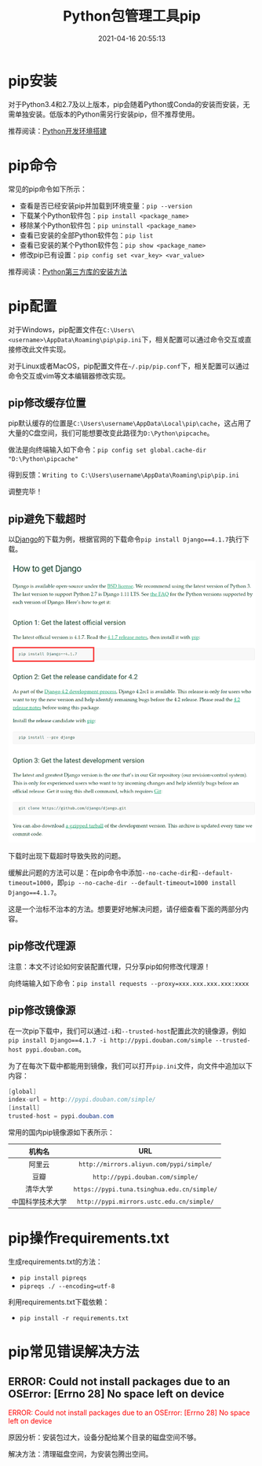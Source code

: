 ﻿---
title: Python包管理工具pip
date: 2021-04-16 20:55:13
summary: 本文分享Python包管理工具pip的安装、命令、配置等内容。
tags:
- Python
categories:
- Python
---

# pip安装

对于Python3.4和2.7及以上版本，pip会随着Python或Conda的安装而安装，无需单独安装。低版本的Python需另行安装pip，但不推荐使用。

推荐阅读：[Python开发环境搭建](https://blankspace.blog.csdn.net/article/details/129352680)

# pip命令

常见的pip命令如下所示：
- 查看是否已经安装pip并加载到环境变量：`pip --version`
- 下载某个Python软件包：`pip install <package_name>`
- 移除某个Python软件包：`pip uninstall <package_name>`
- 查看已安装的全部Python软件包：`pip list`
- 查看已安装的某个Python软件包：`pip show <package_name>`
- 修改pip已有设置：`pip config set <var_key> <var_value>`

推荐阅读：[Python第三方库的安装方法](https://blankspace.blog.csdn.net/article/details/122036563)

# pip配置

对于Windows，pip配置文件在`C:\Users\<username>\AppData\Roaming\pip\pip.ini`下，相关配置可以通过命令交互或直接修改此文件实现。

对于Linux或者MacOS，pip配置文件在`~/.pip/pip.conf`下，相关配置可以通过命令交互或vim等文本编辑器修改实现。

## pip修改缓存位置

pip默认缓存的位置是`C:\Users\username\AppData\Local\pip\cache`，这占用了大量的C盘空间，我们可能想要改变此路径为`D:\Python\pipcache`。

做法是向终端输入如下命令：`pip config set global.cache-dir "D:\Python\pipcache"`

得到反馈：`Writing to C:\Users\username\AppData\Roaming\pip\pip.ini`

调整完毕！

## pip避免下载超时

以[Django](https://www.djangoproject.com/download/)的下载为例，根据官网的下载命令`pip install Django==4.1.7`执行下载。

![](../../../images/软件开发/Python/Python包管理工具pip/1.png)

下载时出现下载超时导致失败的问题。

缓解此问题的方法可以是：在pip命令中添加`--no-cache-dir`和`--default-timeout=1000`，即``pip --no-cache-dir --default-timeout=1000 install Django==4.1.7``。

这是一个治标不治本的方法。想要更好地解决问题，请仔细查看下面的两部分内容。

## pip修改代理源

注意：本文不讨论如何安装配置代理，只分享pip如何修改代理源！

向终端输入如下命令：`pip install requests --proxy=xxx.xxx.xxx.xxx:xxxx`

## pip修改镜像源

在一次pip下载中，我们可以通过`-i`和`--trusted-host`配置此次的镜像源，例如`pip install Django==4.1.7 -i http://pypi.douban.com/simple --trusted-host pypi.douban.com`。

为了在每次下载中都能用到镜像，我们可以打开`pip.ini`文件，向文件中追加以下内容：
```java
[global]
index-url = http://pypi.douban.com/simple/
[install]
trusted-host = pypi.douban.com
```

常用的国内pip镜像源如下表所示：

| 机构名 | URL |
|:----:|:----:|
| 阿里云 | `http://mirrors.aliyun.com/pypi/simple/` |
| 豆瓣 | `http://pypi.douban.com/simple/` |
| 清华大学 | `https://pypi.tuna.tsinghua.edu.cn/simple/` |
| 中国科学技术大学 | `http://pypi.mirrors.ustc.edu.cn/simple/` |

# pip操作requirements.txt

生成requirements.txt的方法：
- `pip install pipreqs`
- `pipreqs ./ --encoding=utf-8`

利用requirements.txt下载依赖：
- `pip install -r requirements.txt`

# pip常见错误解决方法

## ERROR: Could not install packages due to an OSError: [Errno 28] No space left on device

<font color="red">ERROR: Could not install packages due to an OSError: [Errno 28] No space left on device</font>

原因分析：安装包过大，设备分配给某个目录的磁盘空间不够。

解决方法：清理磁盘空间，为安装包腾出空间。

